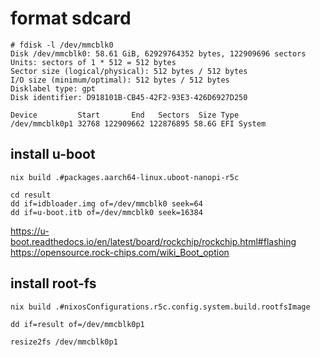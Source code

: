 # format sdcard

```
# fdisk -l /dev/mmcblk0
Disk /dev/mmcblk0: 58.61 GiB, 62929764352 bytes, 122909696 sectors
Units: sectors of 1 * 512 = 512 bytes
Sector size (logical/physical): 512 bytes / 512 bytes
I/O size (minimum/optimal): 512 bytes / 512 bytes
Disklabel type: gpt
Disk identifier: D918101B-CB45-42F2-93E3-426D6927D250

Device         Start       End   Sectors  Size Type
/dev/mmcblk0p1 32768 122909662 122876895 58.6G EFI System
```

## install u-boot
```
nix build .#packages.aarch64-linux.uboot-nanopi-r5c
```

```
cd result
dd if=idbloader.img of=/dev/mmcblk0 seek=64
dd if=u-boot.itb of=/dev/mmcblk0 seek=16384
```

<https://u-boot.readthedocs.io/en/latest/board/rockchip/rockchip.html#flashing>
<https://opensource.rock-chips.com/wiki_Boot_option>

## install root-fs
```
nix build .#nixosConfigurations.r5c.config.system.build.rootfsImage
```

```
dd if=result of=/dev/mmcblk0p1

resize2fs /dev/mmcblk0p1
```